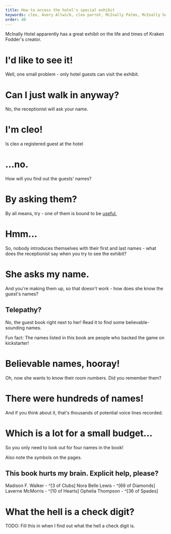 ```yaml
---
title: How to access the hotel's special exhibit
keywords: cleo, Avery Allwick, cleo parrot, McInally Palms, McInally hotel, how to see exhibit cleo
order: 40
---
```


McInally Hotel apparently has a great exhibit on the life and times of Kraken Fodder's creator.  

# I'd like to see it!
Well, one small problem - only hotel guests can visit the exhibit.

# Can I just walk in anyway?
No, the receptionist will ask your name.

# I'm cleo!
Is cleo a registered guest at the hotel

# ...no.
How will you find out the guests' names?

# By asking them?
By all means, try - one of them is bound to be [useful.](hotelguest.md)

# Hmm...
So, nobody introduces themselves with their first and last names - what does the receptionist say when you try to see the exhibit?

# She asks my name.
And you're making them up, so that doesn't work - how does she know the guest's names?

## Telepathy?
No, the guest book right next to her! Read it to find some believable-sounding names.

Fun fact: The names listed in this book are people who backed the game on kickstarter!

# Believable names, hooray!
Oh, now she wants to know their room numbers. Did you remember them?

# There were hundreds of names!
And if you think about it, that's thousands of potential voice lines recorded.

# Which is a lot for a small budget...
So you only need to look out for four names in the book!

Also note the symbols on the pages.

## This book hurts my brain. Explicit help, please?

Madison F. Walker - ^[3 of Clubs]
Nora Belle Lewis - ^[69 of Diamonds]
Laverne McMorris - ^[10 of Hearts]
Ophelia Thompson - ^[36 of Spades]

# What the hell is a check digit?
TODO: Fill this in when I find out what the hell a check digit is.